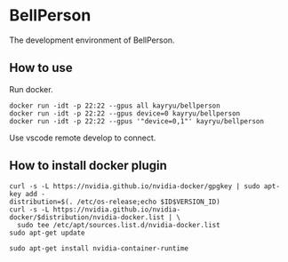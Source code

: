 # BellPerson

The development environment of BellPerson.

## How to use

Run docker.

```shell
docker run -idt -p 22:22 --gpus all kayryu/bellperson
docker run -idt -p 22:22 --gpus device=0 kayryu/bellperson
docker run -idt -p 22:22 --gpus '"device=0,1"' kayryu/bellperson
```

Use vscode remote develop to connect.


## How to install docker plugin
```
curl -s -L https://nvidia.github.io/nvidia-docker/gpgkey | sudo apt-key add -
distribution=$(. /etc/os-release;echo $ID$VERSION_ID)
curl -s -L https://nvidia.github.io/nvidia-docker/$distribution/nvidia-docker.list | \
  sudo tee /etc/apt/sources.list.d/nvidia-docker.list
sudo apt-get update

sudo apt-get install nvidia-container-runtime
```
